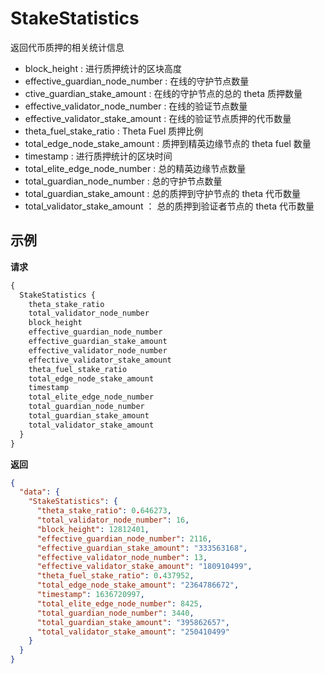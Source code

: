 # StakeStatistics

返回代币质押的相关统计信息

- block_height : 进行质押统计的区块高度
- effective_guardian_node_number : 在线的守护节点数量
- ctive_guardian_stake_amount : 在线的守护节点的总的 theta 质押数量
- effective_validator_node_number : 在线的验证节点数量
- effective_validator_stake_amount : 在线的验证节点质押的代币数量
- theta_fuel_stake_ratio : Theta Fuel 质押比例
- total_edge_node_stake_amount : 质押到精英边缘节点的 theta fuel 数量
- timestamp : 进行质押统计的区块时间
- total_elite_edge_node_number : 总的精英边缘节点数量
- total_guardian_node_number : 总的守护节点数量
- total_guardian_stake_amount : 总的质押到守护节点的 theta 代币数量
- total_validator_stake_amount ： 总的质押到验证者节点的 theta 代币数量

## 示例

**请求**

```graphql
{
  StakeStatistics {
    theta_stake_ratio
    total_validator_node_number
    block_height
    effective_guardian_node_number
    effective_guardian_stake_amount
    effective_validator_node_number
    effective_validator_stake_amount
    theta_fuel_stake_ratio
    total_edge_node_stake_amount
    timestamp
    total_elite_edge_node_number
    total_guardian_node_number
    total_guardian_stake_amount
    total_validator_stake_amount
  }
}
```

**返回**

```json
{
  "data": {
    "StakeStatistics": {
      "theta_stake_ratio": 0.646273,
      "total_validator_node_number": 16,
      "block_height": 12812401,
      "effective_guardian_node_number": 2116,
      "effective_guardian_stake_amount": "333563168",
      "effective_validator_node_number": 13,
      "effective_validator_stake_amount": "180910499",
      "theta_fuel_stake_ratio": 0.437952,
      "total_edge_node_stake_amount": "2364786672",
      "timestamp": 1636720997,
      "total_elite_edge_node_number": 8425,
      "total_guardian_node_number": 3440,
      "total_guardian_stake_amount": "395862657",
      "total_validator_stake_amount": "250410499"
    }
  }
}
```
